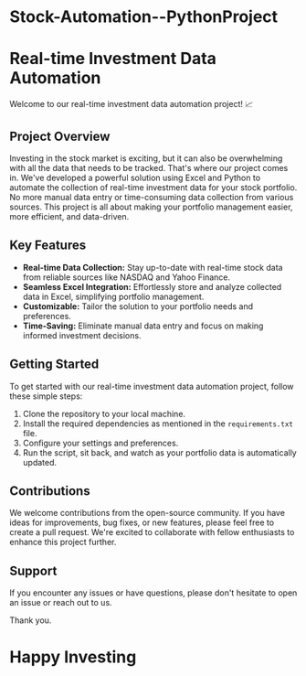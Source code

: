 # Stock-Automation--PythonProject

# Real-time Investment Data Automation

Welcome to our real-time investment data automation project! 📈

## Project Overview

Investing in the stock market is exciting, but it can also be overwhelming with all the data that needs to be tracked. That's where our project comes in. We've developed a powerful solution using Excel and Python to automate the collection of real-time investment data for your stock portfolio. No more manual data entry or time-consuming data collection from various sources. This project is all about making your portfolio management easier, more efficient, and data-driven.

## Key Features

- **Real-time Data Collection:** Stay up-to-date with real-time stock data from reliable sources like NASDAQ and Yahoo Finance.
- **Seamless Excel Integration:** Effortlessly store and analyze collected data in Excel, simplifying portfolio management.
- **Customizable:** Tailor the solution to your portfolio needs and preferences.
- **Time-Saving:** Eliminate manual data entry and focus on making informed investment decisions.

## Getting Started

To get started with our real-time investment data automation project, follow these simple steps:

1. Clone the repository to your local machine.
2. Install the required dependencies as mentioned in the `requirements.txt` file.
3. Configure your settings and preferences.
4. Run the script, sit back, and watch as your portfolio data is automatically updated.

## Contributions

We welcome contributions from the open-source community. If you have ideas for improvements, bug fixes, or new features, please feel free to create a pull request. We're excited to collaborate with fellow enthusiasts to enhance this project further.

## Support

If you encounter any issues or have questions, please don't hesitate to open an issue or reach out to us. 

Thank you.

# Happy Investing
